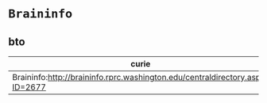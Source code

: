 # `Braininfo`

## bto

| curie                                                                        |   usages | nodes                                                                                                           |
|------------------------------------------------------------------------------|----------|-----------------------------------------------------------------------------------------------------------------|
| Braininfo:http://braininfo.rprc.washington.edu/centraldirectory.aspx?ID=2677 |        1 | [http://purl.obolibrary.org/obo/BTO:0006534](https://bioregistry.io/http://purl.obolibrary.org/obo/BTO:0006534) |

